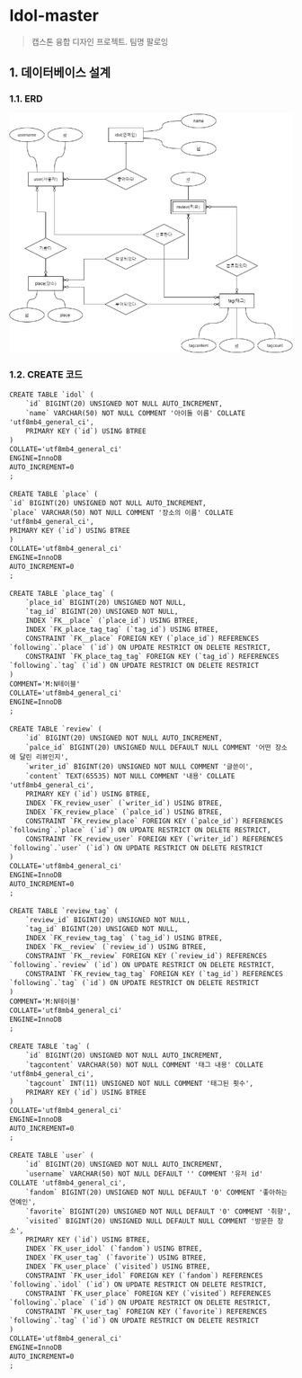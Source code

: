 # Idol-master
> 캡스톤 융합 디자인 프로젝트. 팀명 팔로잉
## 1. 데이터베이스 설계
### 1.1. ERD
![Database-ERD](./Database-ERD.jpg)
### 1.2. CREATE 코드
    CREATE TABLE `idol` (
        `id` BIGINT(20) UNSIGNED NOT NULL AUTO_INCREMENT,
        `name` VARCHAR(50) NOT NULL COMMENT '아이돌 이름' COLLATE 'utf8mb4_general_ci',
        PRIMARY KEY (`id`) USING BTREE
    )
    COLLATE='utf8mb4_general_ci'
    ENGINE=InnoDB
    AUTO_INCREMENT=0
    ;

    CREATE TABLE `place` (
	`id` BIGINT(20) UNSIGNED NOT NULL AUTO_INCREMENT,
	`place` VARCHAR(50) NOT NULL COMMENT '장소의 이름' COLLATE 'utf8mb4_general_ci',
	PRIMARY KEY (`id`) USING BTREE
    )
    COLLATE='utf8mb4_general_ci'
    ENGINE=InnoDB
    AUTO_INCREMENT=0
    ;

    CREATE TABLE `place_tag` (
        `place_id` BIGINT(20) UNSIGNED NOT NULL,
        `tag_id` BIGINT(20) UNSIGNED NOT NULL,
        INDEX `FK__place` (`place_id`) USING BTREE,
        INDEX `FK_place_tag_tag` (`tag_id`) USING BTREE,
        CONSTRAINT `FK__place` FOREIGN KEY (`place_id`) REFERENCES `following`.`place` (`id`) ON UPDATE RESTRICT ON DELETE RESTRICT,
        CONSTRAINT `FK_place_tag_tag` FOREIGN KEY (`tag_id`) REFERENCES `following`.`tag` (`id`) ON UPDATE RESTRICT ON DELETE RESTRICT
    )
    COMMENT='M:N테이블'
    COLLATE='utf8mb4_general_ci'
    ENGINE=InnoDB
    ;

    CREATE TABLE `review` (
        `id` BIGINT(20) UNSIGNED NOT NULL AUTO_INCREMENT,
        `palce_id` BIGINT(20) UNSIGNED NULL DEFAULT NULL COMMENT '어떤 장소에 달린 리뷰인지',
        `writer_id` BIGINT(20) UNSIGNED NOT NULL COMMENT '글쓴이',
        `content` TEXT(65535) NOT NULL COMMENT '내용' COLLATE 'utf8mb4_general_ci',
        PRIMARY KEY (`id`) USING BTREE,
        INDEX `FK_review_user` (`writer_id`) USING BTREE,
        INDEX `FK_review_place` (`palce_id`) USING BTREE,
        CONSTRAINT `FK_review_place` FOREIGN KEY (`palce_id`) REFERENCES `following`.`place` (`id`) ON UPDATE RESTRICT ON DELETE RESTRICT,
        CONSTRAINT `FK_review_user` FOREIGN KEY (`writer_id`) REFERENCES `following`.`user` (`id`) ON UPDATE RESTRICT ON DELETE RESTRICT
    )
    COLLATE='utf8mb4_general_ci'
    ENGINE=InnoDB
    AUTO_INCREMENT=0
    ;

    CREATE TABLE `review_tag` (
        `review_id` BIGINT(20) UNSIGNED NOT NULL,
        `tag_id` BIGINT(20) UNSIGNED NOT NULL,
        INDEX `FK_review_tag_tag` (`tag_id`) USING BTREE,
        INDEX `FK__review` (`review_id`) USING BTREE,
        CONSTRAINT `FK__review` FOREIGN KEY (`review_id`) REFERENCES `following`.`review` (`id`) ON UPDATE RESTRICT ON DELETE RESTRICT,
        CONSTRAINT `FK_review_tag_tag` FOREIGN KEY (`tag_id`) REFERENCES `following`.`tag` (`id`) ON UPDATE RESTRICT ON DELETE RESTRICT
    )
    COMMENT='M:N테이블'
    COLLATE='utf8mb4_general_ci'
    ENGINE=InnoDB
    ;

    CREATE TABLE `tag` (
        `id` BIGINT(20) UNSIGNED NOT NULL AUTO_INCREMENT,
        `tagcontent` VARCHAR(50) NOT NULL COMMENT '태그 내용' COLLATE 'utf8mb4_general_ci',
        `tagcount` INT(11) UNSIGNED NOT NULL COMMENT '태그된 횟수',
        PRIMARY KEY (`id`) USING BTREE
    )
    COLLATE='utf8mb4_general_ci'
    ENGINE=InnoDB
    AUTO_INCREMENT=0
    ;

    CREATE TABLE `user` (
        `id` BIGINT(20) UNSIGNED NOT NULL AUTO_INCREMENT,
        `username` VARCHAR(50) NOT NULL DEFAULT '' COMMENT '유저 id' COLLATE 'utf8mb4_general_ci',
        `fandom` BIGINT(20) UNSIGNED NOT NULL DEFAULT '0' COMMENT '좋아하는 연예인',
        `favorite` BIGINT(20) UNSIGNED NOT NULL DEFAULT '0' COMMENT '취향',
        `visited` BIGINT(20) UNSIGNED NULL DEFAULT NULL COMMENT '방문한 장소',
        PRIMARY KEY (`id`) USING BTREE,
        INDEX `FK_user_idol` (`fandom`) USING BTREE,
        INDEX `FK_user_tag` (`favorite`) USING BTREE,
        INDEX `FK_user_place` (`visited`) USING BTREE,
        CONSTRAINT `FK_user_idol` FOREIGN KEY (`fandom`) REFERENCES `following`.`idol` (`id`) ON UPDATE RESTRICT ON DELETE RESTRICT,
        CONSTRAINT `FK_user_place` FOREIGN KEY (`visited`) REFERENCES `following`.`place` (`id`) ON UPDATE RESTRICT ON DELETE RESTRICT,
        CONSTRAINT `FK_user_tag` FOREIGN KEY (`favorite`) REFERENCES `following`.`tag` (`id`) ON UPDATE RESTRICT ON DELETE RESTRICT
    )
    COLLATE='utf8mb4_general_ci'
    ENGINE=InnoDB
    AUTO_INCREMENT=0
    ;

